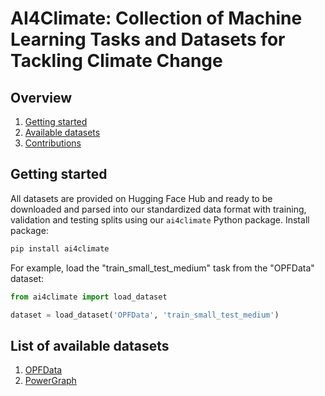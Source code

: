 # AI4Climate: Collection of Machine Learning Tasks and Datasets for Tackling Climate Change


## Overview

1. [Getting started](#getting-started)
2. [Available datasets](#list-of-available-datasets)
3. [Contributions](docs/contributions.md)


## Getting started

All datasets are provided on Hugging Face Hub and ready to be downloaded and 
parsed into our standardized data format with training, validation and testing 
splits using our `ai4climate` Python package. Install package:

```bash
pip install ai4climate
```

For example, load the "train_small_test_medium" task from the "OPFData" dataset:
```Python
from ai4climate import load_dataset

dataset = load_dataset('OPFData', 'train_small_test_medium')
```

## List of available datasets

1. [OPFData](docs/opfdata.md)
2. [PowerGraph](docs/powergraph.md)
